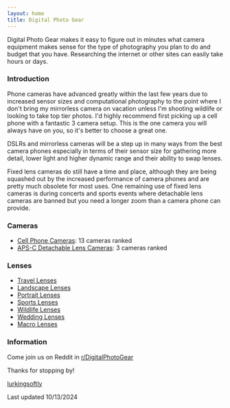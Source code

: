 ```yaml
---
layout: home
title: Digital Photo Gear
---
```


Digital Photo Gear makes it easy to figure out in minutes what camera equipment makes sense for the type of photography you plan to do and budget that you have. Researching the internet or other sites can easily take hours or days.

### Introduction

Phone cameras have advanced greatly within the last few years due to increased sensor sizes and computational photography to the point where I don't bring my mirrorless camera on vacation unless I'm shooting wildlife or looking to take top tier photos. I'd highly recommend first picking up a cell phone with a fantastic 3 camera setup. This is the one camera you will always have on you, so it's better to choose a great one.

DSLRs and mirrorless cameras will be a step up in many ways from the best camera phones especially in terms of their sensor size for gathering more detail, lower light and higher dynamic range and their ability to swap lenses.

Fixed lens cameras do still have a time and place, although they are being squashed out by the increased performance of camera phones and are pretty much obsolete for most uses. One remaining use of fixed lens cameras is during concerts and sports events where detachable lens cameras are banned but you need a longer zoom than a camera phone can provide.

### Cameras
- [Cell Phone Cameras](/phone-cameras/): 13 cameras ranked
- [APS-C Detachable Lens Cameras](/apsc-detachable-lens-cameras/): 3 cameras ranked

### Lenses
- [Travel Lenses](/travel-lenses/)
- [Landscape Lenses](/landscape-lenses/)
- [Portrait Lenses](/portrait-lenses/)
- [Sports Lenses](/sports-lenses/)
- [Wildlife Lenses](/wildlife-lenses/)
- [Wedding Lenses](/wedding-lenses/)
- [Macro Lenses](/macro-lenses/)

### Information

Come join us on Reddit in [r/DigitalPhotoGear](https://www.reddit.com/r/DigitalPhotoGear/)

Thanks for stopping by!

[lurkingsoftly](https://www.reddit.com/user/lurkingsoftly)

Last updated 10/13/2024
